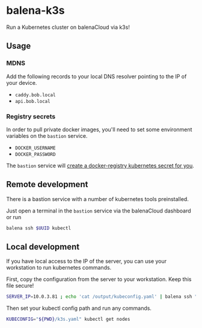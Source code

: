 # balena-k3s

Run a Kubernetes cluster on balenaCloud via k3s!

## Usage

### MDNS

Add the following records to your local DNS resolver pointing to the IP of your device.

- `caddy.bob.local`
- `api.bob.local`

### Registry secrets

In order to pull private docker images, you'll need to set some environment variables on the `bastion` service.

- `DOCKER_USERNAME`
- `DOCKER_PASSWORD`

The `bastion` service will [create a docker-registry kubernetes secret for you](https://kubernetes.io/docs/tasks/configure-pod-container/pull-image-private-registry/#create-a-secret-by-providing-credentials-on-the-command-line).

## Remote development

There is a bastion service with a number of kubernetes tools preinstalled.

Just open a terminal in the `bastion` service via the balenaCloud dashboard or run

```bash
balena ssh $UUID kubectl
```

## Local development

If you have local access to the IP of the server, you can use your workstation to run kubernetes commands.

First, copy the configuration from the server to your workstation. Keep this file secure!

```bash
SERVER_IP=10.0.3.81 ; echo 'cat /output/kubeconfig.yaml' | balena ssh "${SERVER_IP}" server | sed "s/127.0.0.1/${SERVER_IP}/" > k3s.yaml
```

Then set your kubectl config path and run any commands.

```bash
KUBECONFIG="${PWD}/k3s.yaml" kubectl get nodes
```

